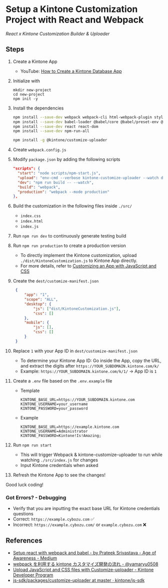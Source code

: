 # Setup a Kintone Customization Project with React and Webpack
*React x Kintone Customization Builder & Uploader*

## Steps
1. Create a Kintone App
   * YouTube: [How to Create a Kintone Database App](https://youtu.be/pRtfn-8cf_I)
2. Initialize with

   ```terminal
   mkdir new-project
   cd new-project
   npm init -y
   ```

3. Install the dependencies

   ```bash
   npm install --save-dev webpack webpack-cli html-webpack-plugin style-loader css-loader
   npm install --save-dev babel-loader @babel/core @babel/preset-env @babel/preset-react
   npm install --save-dev react react-dom
   npm install --save-dev npm-run-all

   npm install -g @kintone/customize-uploader
   ```

4. Create `webpack.config.js`
5. Modify `package.json` by adding the following scripts

   ```json
   "scripts": {
     "start": "node scripts/npm-start.js",
     "upload": "env-cmd --verbose kintone-customize-uploader --watch dest/customize-manifest.json",
     "dev": "npm run build -- --watch",
     "build": "webpack",
     "production": "webpack --mode production"
   },
   ```

6. Build the customization in the following files inside `./src/`
   * `index.css`
   * `index.html`
   * `index.js`
7. Run `npm run dev` to continuously generate testing build
8. Run `npm run production` to create a production version
   * To directly implement the Kintone customization, upload `./dist/KintoneCustomization.js` to Kintone App directly.
   * For more details, refer to [Customizing an App with JavaScript and CSS](https://get.kintone.help/k/en/user/app_settings/js_customize.html)
9. Create the `dest/customize-manifest.json`

   ```json
    {
        "app": "1",
        "scope": "ALL",
        "desktop": {
            "js": ["dist/KintoneCustomization.js"],
            "css": []
        },
        "mobile": {
            "js": [],
            "css": []
        }
    }
    ```

10. Replace `1` with your App ID in `dest/customize-manifest.json`
    * To determine your Kintone App ID: Go inside the App, copy the URL, and extract the digits after `https://YOUR_SUBDOMAIN.kintone.com/k/`
    * Example: `https://YOUR_SUBDOMAIN.kintone.com/k/1/` -> App ID is `1`
11. Create a `.env` file based on the `.env.example` file
    * Template

      ```.env
      KINTONE_BASE_URL=https://YOUR_SUBDOMAIN.kintone.com
      KINTONE_USERNAME=your_username
      KINTONE_PASSWORD=your_password
      ```

    * Example

      ```.env
      KINTONE_BASE_URL=https://example.kintone.com
      KINTONE_USERNAME=Administrator
      KINTONE_PASSWORD=Kintone!Is!Amazing;
      ```

12. Run `npm run start`
    * This will trigger Webpack & kintone-customize-uploader to run while watching `./src/index.js` for changes
    * Input Kintone credentials when asked
13. Refresh the Kintone App to see the changes!

Good luck coding!

### Got Errors? - Debugging
* Verify that you are inputting the exact base URL for Kintone credentials questions
* Correct: `https://example.cybozu.com` ✅
* Incorrect: `https://example.cybozu.com/` or `example.cybozu.com` ❌

## References

* [Setup react with webpack and babel - by Prateek Srivastava - Age of Awareness - Medium](https://medium.com/age-of-awareness/setup-react-with-webpack-and-babel-5114a14a47e9)
* [webpack を利用する kintone カスタマイズ開発の流れ - @yamaryu0508](https://qiita.com/yamaryu0508/items/1abbef9a50e1e7fc3d2f)
* [Upload JavaScript and CSS files with Customize-uploader - Kintone Developer Program](https://kintone.dev/en/tutorials/tool-guides/upload-javascript-and-css-files-with-customize-uploader/)
* [js-sdk/packages/customize-uploader at master · kintone/js-sdk](https://github.com/kintone/js-sdk/tree/master/packages/customize-uploader)
